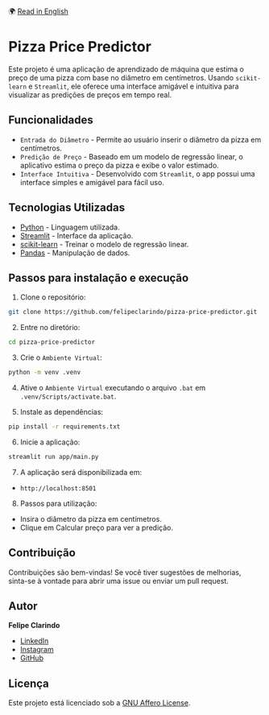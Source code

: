 🌍 [Read in English](README.md)

# Pizza Price Predictor

Este projeto é uma aplicação de aprendizado de máquina que estima o preço de uma pizza com base no diâmetro em centímetros. Usando `scikit-learn` e `Streamlit`, ele oferece uma interface amigável e intuitiva para visualizar as predições de preços em tempo real.

## Funcionalidades

- `Entrada do Diâmetro` - Permite ao usuário inserir o diâmetro da pizza em centímetros.
- `Predição de Preço` - Baseado em um modelo de regressão linear, o aplicativo estima o preço da pizza e exibe o valor estimado.
- `Interface Intuitiva` - Desenvolvido com `Streamlit`, o app possui uma interface simples e amigável para fácil uso.

## Tecnologias Utilizadas

- [Python](https://docs.python.org/3/) - Linguagem utilizada.
- [Streamlit](https://streamlit.io/) - Interface da aplicação.
- [scikit-learn](https://scikit-learn.org/stable/) - Treinar o modelo de regressão linear.
- [Pandas](https://pandas.pydata.org/) - Manipulação de dados.

## Passos para instalação e execução

1. Clone o repositório:

```bash
git clone https://github.com/felipeclarindo/pizza-price-predictor.git
```

2. Entre no diretório:

```bash
cd pizza-price-predictor
```

3. Crie o `Ambiente Virtual`:

```bash
python -m venv .venv
```

4. Ative o `Ambiente Virtual` executando o arquivo `.bat` em `.venv/Scripts/activate.bat`.

5. Instale as dependências:

```bash
pip install -r requirements.txt
```

6. Inicie a aplicação:

```bash
streamlit run app/main.py
```

7. A aplicação será disponibilizada em:

- `http://localhost:8501`

8. Passos para utilização:

- Insira o diâmetro da pizza em centímetros.
- Clique em Calcular preço para ver a predição.

## Contribuição

Contribuições são bem-vindas! Se você tiver sugestões de melhorias, sinta-se à vontade para abrir uma issue ou enviar um pull request.

## Autor

**Felipe Clarindo**

- [LinkedIn](https://www.linkedin.com/in/felipeclarindo)
- [Instagram](https://www.instagram.com/lipethecoder)
- [GitHub](https://github.com/felipeclarindo)

## Licença

Este projeto está licenciado sob a [GNU Affero License](https://www.gnu.org/licenses/agpl-3.0.html).
